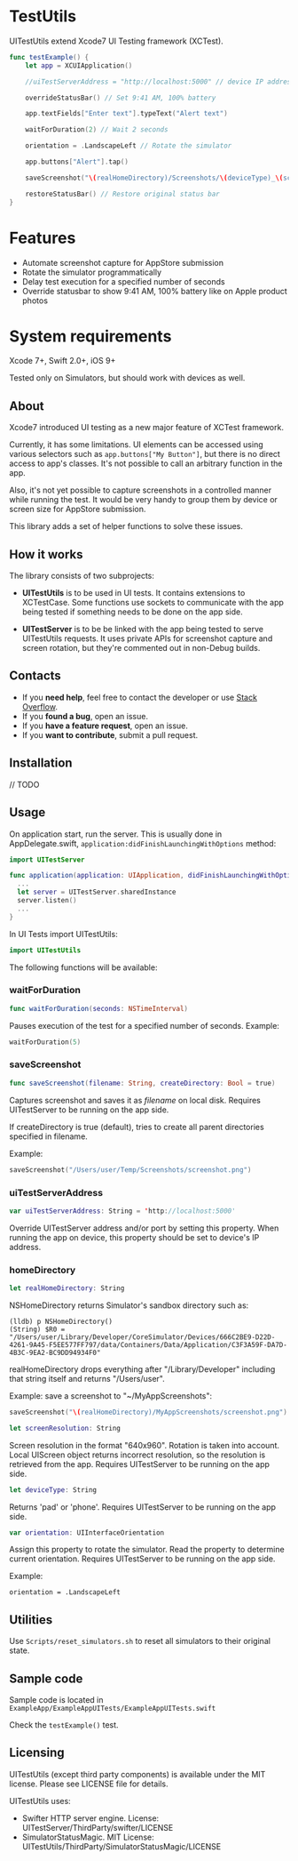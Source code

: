 # TestUtils

UITestUtils extend Xcode7 UI Testing framework (XCTest).

```swift
func testExample() {
	let app = XCUIApplication()

	//uiTestServerAddress = "http://localhost:5000" // device IP address or localhost for Simulator

	overrideStatusBar() // Set 9:41 AM, 100% battery

	app.textFields["Enter text"].typeText("Alert text")

	waitForDuration(2) // Wait 2 seconds

	orientation = .LandscapeLeft // Rotate the simulator

	app.buttons["Alert"].tap()

	saveScreenshot("\(realHomeDirectory)/Screenshots/\(deviceType)_\(screenResolution)_Screenshot1.png")

	restoreStatusBar() // Restore original status bar
}
```

# Features

* Automate screenshot capture for AppStore submission
* Rotate the simulator programmatically
* Delay test execution for a specified number of seconds
* Override statusbar to show 9:41 AM, 100% battery like on Apple product photos

# System requirements

Xcode 7+, Swift 2.0+, iOS 9+

Tested only on Simulators, but should work with devices as well.

## About

Xcode7 introduced UI testing as a new major feature of XCTest framework.

Currently, it has some limitations. UI elements can be accessed using various selectors such as `app.buttons["My Button"]`, but there is no direct access to app's classes. It's not possible to call an arbitrary function in the app.

Also, it's not yet possible to capture screenshots in a controlled manner while running the test. It would be very handy to group them by device or screen size for AppStore submission.

This library adds a set of helper functions to solve these issues.

## How it works

The library consists of two subprojects:

 * **UITestUtils** is to be used in UI tests. It contains extensions to XCTestCase. Some functions use sockets to communicate with the app being tested if something needs to be done on the app side. 

 * **UITestServer** is to be be linked with the app being tested to serve UITestUtils requests. It uses private APIs for screenshot capture and screen rotation, but they're commented out in non-Debug builds.

## Contacts

- If you **need help**, feel free to contact the developer or use [Stack Overflow](http://stackoverflow.com/questions/tagged/xctest).
- If you **found a bug**, open an issue.
- If you **have a feature request**, open an issue.
- If you **want to contribute**, submit a pull request.

## Installation

// TODO

## Usage

On application start, run the server. This is usually done in AppDelegate.swift, `application:didFinishLaunchingWithOptions` method:

```swift
import UITestServer

func application(application: UIApplication, didFinishLaunchingWithOptions launchOptions: [NSObject: AnyObject]?) -> Bool {
  ...
  let server = UITestServer.sharedInstance
  server.listen()
  ...
}
```

In UI Tests import UITestUtils:

```swift
import UITestUtils
```

The following functions will be available:

### waitForDuration

```swift
func waitForDuration(seconds: NSTimeInterval)
```

Pauses execution of the test for a specified number of seconds. Example:

```swift
waitForDuration(5)
```

### saveScreenshot

```swift
func saveScreenshot(filename: String, createDirectory: Bool = true)
```

Captures screenshot and saves it as *filename* on local disk.
Requires UITestServer to be running on the app side.

If createDirectory is true (default), tries to create all parent
directories specified in filename.

Example:

```swift
saveScreenshot("/Users/user/Temp/Screenshots/screenshot.png")
```

### uiTestServerAddress

```swift
var uiTestServerAddress: String = 'http://localhost:5000'
```

Override UITestServer address and/or port by setting this property.
When running the app on device, this property should be set to device's IP address.

### homeDirectory

```swift
let realHomeDirectory: String
```

NSHomeDirectory returns Simulator's sandbox directory such as:
```
(lldb) p NSHomeDirectory()
(String) $R0 = "/Users/user/Library/Developer/CoreSimulator/Devices/666C2BE9-D22D-4261-9A45-F5EE577FF797/data/Containers/Data/Application/C3F3A59F-DA7D-4B3C-9EA2-BC9DD94934F0"
```

realHomeDirectory drops everything after "/Library/Developer" including that string itself and returns "/Users/user".

Example: save a screenshot to "~/MyAppScreenshots":

```swift
saveScreenshot("\(realHomeDirectory)/MyAppScreenshots/screenshot.png")
```

```swift
let screenResolution: String
```

Screen resolution in the format "640x960". Rotation is taken into account.
Local UIScreen object returns incorrect resolution, so the resolution is retrieved from the app.
Requires UITestServer to be running on the app side.

```swift
let deviceType: String
```

Returns 'pad' or 'phone'.
Requires UITestServer to be running on the app side.

```swift
var orientation: UIInterfaceOrientation
```

Assign this property to rotate the simulator. Read the property to determine current orientation.
Requires UITestServer to be running on the app side.

Example:

```switch
orientation = .LandscapeLeft
```

## Utilities

Use `Scripts/reset_simulators.sh` to reset all simulators to their original state.

## Sample code

Sample code is located in `ExampleApp/ExampleAppUITests/ExampleAppUITests.swift`

Check the `testExample()` test.

## Licensing

UITestUtils (except third party components) is available under the MIT license.
Please see LICENSE file for details.

UITestUtils uses:

* Swifter HTTP server engine. License: UITestServer/ThirdParty/swifter/LICENSE
* SimulatorStatusMagic. MIT License: UITestUtils/ThirdParty/SimulatorStatusMagic/LICENSE



